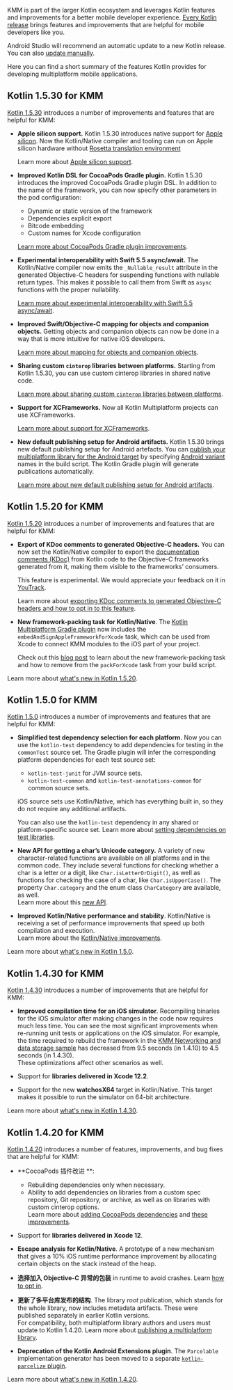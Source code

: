 [//]: # (title: Kotlin 用于 KMM 的新特性)

KMM is part of the larger Kotlin ecosystem and leverages Kotlin features and improvements for a better mobile developer experience. 
[Every Kotlin release](releases.md#版本发布详情) brings features and improvements that are helpful for mobile developers like you. 

Android Studio will recommend an automatic update to a new Kotlin release. You can also [update manually](releases.md#更新到新版本).

Here you can find a short summary of the features Kotlin provides for developing multiplatform mobile applications.

## Kotlin 1.5.30 for KMM

[Kotlin 1.5.30](whatsnew1530.md) introduces a number of improvements and features that are helpful for KMM:

* **Apple silicon support.**
  Kotlin 1.5.30 introduces native support for [Apple silicon](https://support.apple.com/en-us/HT211814).
  Now the Kotlin/Native compiler and tooling can run on Apple silicon hardware without [Rosetta translation environment](https://developer.apple.com/documentation/apple-silicon/about-the-rosetta-translation-environment)

  Learn more about [Apple silicon support](whatsnew1530.md#apple-silicon-support).

* **Improved Kotlin DSL for CocoaPods Gradle plugin.** Kotlin 1.5.30 introduces the improved CocoaPods Gradle plugin DSL.
  In addition to the name of the framework, you can now specify other parameters in the pod configuration: 
  * Dynamic or static version of the framework
  * Dependencies explicit export
  * Bitcode embedding
  * Custom names for Xcode configuration

  [Learn more about CocoaPods Gradle plugin improvements](whatsnew1530.md#improved-kotlin-dsl-for-the-cocoapods-gradle-plugin).

* **Experimental interoperability with Swift 5.5 async/await.**
  The Kotlin/Native compiler now emits the `_Nullable_result` attribute in the generated Objective-C headers for suspending functions with nullable return types. This makes it possible to call them from Swift as `async` functions with the proper nullability.

  [Learn more about experimental interoperability with Swift 5.5 async/await](whatsnew1530.md#experimental-interoperability-with-swift-5-5-async-await).

* **Improved Swift/Objective-C mapping for objects and companion objects.**
  Getting objects and companion objects can now be done in a way that is more intuitive for native iOS developers.

  [Learn more about mapping for objects and companion objects](whatsnew1530.md#improved-swift-objective-c-mapping-for-objects-and-companion-objects).

* **Sharing custom `cinterop` libraries between platforms.**
  Starting from Kotlin 1.5.30, you can use custom cinterop libraries in shared native code.

  [Learn more about sharing custom `cinterop` libraries between platforms](whatsnew1530.md#ability-to-use-custom-cinterop-libraries-in-shared-native-code).

* **Support for XCFrameworks.**
  Now all Kotlin Multiplatform projects can use XCFrameworks.

  [Learn more about support for XCFrameworks](mpp-build-native-binaries.md#build-xcframeworks).

* **New default publishing setup for Android artifacts.**
  Kotlin 1.5.30 brings new default publishing setup for Android artefacts. You can [publish your multiplatform library for the Android target](mpp-publish-lib.md#发布-android-库) by specifying [Android variant](https://developer.android.com/studio/build/build-variants) names in the build script.
  The Kotlin Gradle plugin will generate publications automatically.

  [Learn more about new default publishing setup for Android artifacts](whatsnew1530.md#new-default-publishing-setup-for-android-artifacts).

## Kotlin 1.5.20 for KMM

[Kotlin 1.5.20](https://kotlinlang.org/docs/whatsnew1520.html) introduces a number of improvements and features that are helpful for KMM:

* **Export of KDoc comments to generated Objective-C headers.**
  You can now set the Kotlin/Native compiler to export the [documentation comments (KDoc)](kotlin-doc.md) from Kotlin code
  to the Objective-C frameworks generated from it, making them visible to the frameworks’ consumers.

  This feature is experimental. We would appreciate your feedback on it in [YouTrack](https://youtrack.jetbrains.com/issue/KT-38600).

  Learn more about [exporting KDoc comments to generated Objective-C headers and how to opt in to this feature](whatsnew1520.md#opt-in-export-of-kdoc-comments-to-generated-objective-c-headers).

* **New framework-packing task for Kotlin/Native**.
  The [Kotlin Multiplatform Gradle plugin](mpp-dsl-reference.md) now includes the `embedAndSignAppleFrameworkForXcode` task, which can be used from Xcode to connect KMM modules to the iOS part of your project.

  Check out this [blog post](https://blog.jetbrains.com/kotlin/2021/07/multiplatform-gradle-plugin-improved-for-connecting-kmm-modules/) to learn about the new framework-packing task and how to remove from the `packForXcode` task from your build script.

Learn more about [what's new in Kotlin 1.5.20](whatsnew1520.md).

## Kotlin 1.5.0 for KMM

[Kotlin 1.5.0](whatsnew15.md) introduces a number of improvements and features that are helpful for KMM:

* **Simplified test dependency selection for each platform.**
  Now you can use the `kotlin-test` dependency to add dependencies for testing in the `commonTest` source set. The
  Gradle plugin will infer the corresponding platform dependencies for each test source set:
  * `kotlin-test-junit` for JVM source sets.
  * `kotlin-test-common` and `kotlin-test-annotations-common` for common source sets.

  iOS source sets use Kotlin/Native, which has everything built in, so they do not require any additional artifacts.

  You can also use the `kotlin-test` dependency in any shared or platform-specific source set.
  Learn more about [setting dependencies on test libraries](gradle.md#set-dependencies-on-test-libraries).

* **New API for getting a char’s Unicode category.** A variety of new character-related functions are available on all platforms and in the common code. They include several functions for checking whether a char is a letter or a digit, like `Char.isLetterOrDigit()`, as well as
  functions for checking the case of a char, like  `Char.isUpperCase()`. The property `Char.category` and the enum class `CharCategory` are available, as well.  
  Learn more about this [new API](whatsnew15.md#new-api-for-getting-a-char-category-now-available-in-multiplatform-code).

* **Improved Kotlin/Native performance and stability**. Kotlin/Native is receiving a set of performance improvements that speed up
  both compilation and execution.  
  Learn more about the [Kotlin/Native improvements](whatsnew15.md#kotlin-native).

Learn more about [what's new in Kotlin 1.5.0](whatsnew15.md).

## Kotlin 1.4.30 for KMM

[Kotlin 1.4.30](whatsnew1430.md) introduces a number of improvements that are helpful for KMM:

* **Improved compilation time for an iOS simulator**. Recompiling binaries for the iOS simulator after making changes in the code now requires much less time.
  You can see the most significant improvements when re-running unit tests or applications on the iOS simulator.
  For example, the time required to rebuild the framework in the [KMM Networking and data storage sample](https://github.com/kotlin-hands-on/kmm-networking-and-data-storage/tree/final) has decreased from 9.5 seconds (in 1.4.10) to 4.5 seconds (in 1.4.30).  
  These optimizations affect other scenarios as well.

* Support for **libraries delivered in Xcode 12.2**.

* Support for the new **watchosX64** target in Kotlin/Native. This target makes it possible to run the simulator on 64-bit architecture.

Learn more about [what's new in Kotlin 1.4.30](whatsnew1430.md).

## Kotlin 1.4.20 for KMM

[Kotlin 1.4.20](whatsnew1420.md) introduces a number of features, improvements, and bug fixes that are helpful for KMM:

* **CocoaPods 插件改进 **:
    * Rebuilding dependencies only when necessary.
    * Ability to add dependencies on libraries from a custom spec repository, Git repository, or archive, as well as on libraries with custom cinterop options.  
      Learn more about [adding CocoaPods dependencies](kmm-add-dependencies.md#with-cocoapods) and [these improvements](whatsnew1420.md#cocoapods-插件改进 ).
     
* Support for **libraries delivered in Xcode 12**.

* **Escape analysis for Kotlin/Native**. A prototype of a new mechanism that gives a 10% iOS runtime performance improvement by allocating certain objects on the stack instead of the heap. 

* **选择加入 Objective-C 异常的包装** in runtime to avoid crashes. Learn [how to opt in](whatsnew1420.md#opt-in-wrapping-of-objective-c-exceptions).

* **更新了多平台库发布的结构**. The library _root_ publication, which stands for the whole library, 
now includes metadata artifacts. These were published separately in earlier Kotlin versions.  
For compatibility, both multiplatform library authors and users must update to Kotlin 1.4.20. Learn more about [publishing a multiplatform library](mpp-publish-lib.md).

* **Deprecation of the Kotlin Android Extensions plugin**. The `Parcelable` implementation generator has been moved to a separate [`kotlin-parcelize` plugin](whatsnew1420.md#parcelable-实现生成器的新插件).

Learn more about [what's new in Kotlin 1.4.20](https://kotlinlang.org/docs/whatsnew1420.html).
